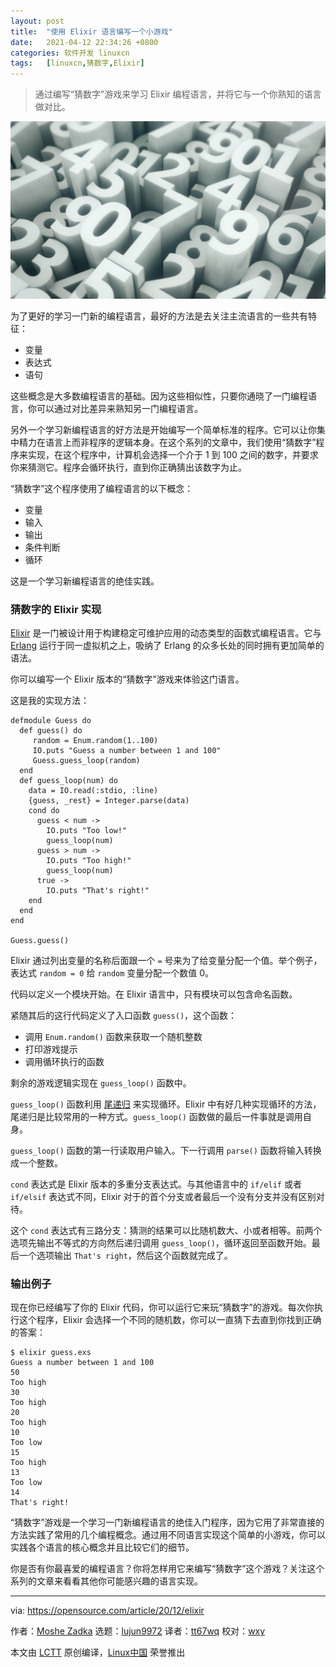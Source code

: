 ```yaml
---
layout: post
title:	"使用 Elixir 语言编写一个小游戏"
date:	2021-04-12 22:34:26 +0800 
categories:	软件开发 linuxcn 
tags:	[linuxcn,猜数字,Elixir]
---
```




> 
> 通过编写“猜数字”游戏来学习 Elixir 编程语言，并将它与一个你熟知的语言做对比。
> 
> 
> 


![](/Asserts/Images/album/202104/12/223351t68886wmza1m9jnt.jpg "A die with rainbow color background")


为了更好的学习一门新的编程语言，最好的方法是去关注主流语言的一些共有特征：


* 变量
* 表达式
* 语句


这些概念是大多数编程语言的基础。因为这些相似性，只要你通晓了一门编程语言，你可以通过对比差异来熟知另一门编程语言。


另外一个学习新编程语言的好方法是开始编写一个简单标准的程序。它可以让你集中精力在语言上而非程序的逻辑本身。在这个系列的文章中，我们使用“猜数字”程序来实现，在这个程序中，计算机会选择一个介于 1 到 100 之间的数字，并要求你来猜测它。程序会循环执行，直到你正确猜出该数字为止。


“猜数字”这个程序使用了编程语言的以下概念：


* 变量
* 输入
* 输出
* 条件判断
* 循环


这是一个学习新编程语言的绝佳实践。


### 猜数字的 Elixir 实现


[Elixir](https://elixir-lang.org/) 是一门被设计用于构建稳定可维护应用的动态类型的函数式编程语言。它与 [Erlang](https://www.erlang.org/) 运行于同一虚拟机之上，吸纳了 Erlang 的众多长处的同时拥有更加简单的语法。


你可以编写一个 Elixir 版本的“猜数字”游戏来体验这门语言。


这是我的实现方法：



```
defmodule Guess do
  def guess() do
     random = Enum.random(1..100)
     IO.puts "Guess a number between 1 and 100"
     Guess.guess_loop(random)
  end
  def guess_loop(num) do
    data = IO.read(:stdio, :line)
    {guess, _rest} = Integer.parse(data)
    cond do
      guess < num ->
        IO.puts "Too low!"
        guess_loop(num)
      guess > num ->
        IO.puts "Too high!"
        guess_loop(num)
      true ->
        IO.puts "That's right!"
    end
  end
end

Guess.guess()

```

Elixir 通过列出变量的名称后面跟一个 `=` 号来为了给变量分配一个值。举个例子，表达式 `random = 0` 给 `random` 变量分配一个数值 0。


代码以定义一个模块开始。在 Elixir 语言中，只有模块可以包含命名函数。


紧随其后的这行代码定义了入口函数 `guess()`，这个函数：


* 调用 `Enum.random()` 函数来获取一个随机整数
* 打印游戏提示
* 调用循环执行的函数


剩余的游戏逻辑实现在 `guess_loop()` 函数中。


`guess_loop()` 函数利用 [尾递归](https://en.wikipedia.org/wiki/Tail_call) 来实现循环。Elixir 中有好几种实现循环的方法，尾递归是比较常用的一种方式。`guess_loop()` 函数做的最后一件事就是调用自身。


`guess_loop()` 函数的第一行读取用户输入。下一行调用 `parse()` 函数将输入转换成一个整数。


`cond` 表达式是 Elixir 版本的多重分支表达式。与其他语言中的 `if/elif` 或者 `if/elsif` 表达式不同，Elixir 对于的首个分支或者最后一个没有分支并没有区别对待。


这个 `cond` 表达式有三路分支：猜测的结果可以比随机数大、小或者相等。前两个选项先输出不等式的方向然后递归调用 `guess_loop()`，循环返回至函数开始。最后一个选项输出 `That's right`，然后这个函数就完成了。


### 输出例子


现在你已经编写了你的 Elixir 代码，你可以运行它来玩“猜数字”的游戏。每次你执行这个程序，Elixir 会选择一个不同的随机数，你可以一直猜下去直到你找到正确的答案：



```
$ elixir guess.exs
Guess a number between 1 and 100
50
Too high
30
Too high
20
Too high
10
Too low
15
Too high
13
Too low
14
That's right!

```

“猜数字”游戏是一个学习一门新编程语言的绝佳入门程序，因为它用了非常直接的方法实践了常用的几个编程概念。通过用不同语言实现这个简单的小游戏，你可以实践各个语言的核心概念并且比较它们的细节。


你是否有你最喜爱的编程语言？你将怎样用它来编写“猜数字”这个游戏？关注这个系列的文章来看看其他你可能感兴趣的语言实现。




---


via: <https://opensource.com/article/20/12/elixir>


作者：[Moshe Zadka](https://opensource.com/users/moshez) 选题：[lujun9972](https://github.com/lujun9972) 译者：[tt67wq](https://github.com/tt67wq) 校对：[wxy](https://github.com/wxy)


本文由 [LCTT](https://github.com/LCTT/TranslateProject) 原创编译，[Linux中国](https://linux.cn/) 荣誉推出
